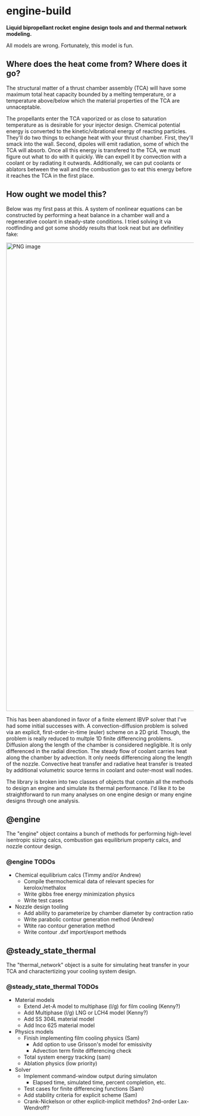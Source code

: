 # engine-build
**Liquid bipropellant rocket engine design tools and and thermal network modeling.**

All models are wrong. Fortunately, this model is fun. 

## Where does the heat come from? Where does it go?
The structural matter of a thrust chamber assembly (TCA) will have some maximum total heat capacity bounded by a melting temperature, or a temperature above/below which the material properties of the TCA are unnaceptable.

The propellants enter the TCA vaporized or as close to saturation temperature as is desirable for your injector design. Chemical potential energy is converted to the kinetic/vibrational energy of reacting particles. They'll do two things to echange heat with your thrust chamber. First, they'll smack into the wall. Second, dipoles will emit radiation, some of which the TCA will absorb. Once all this energy is transfered to the TCA, we must figure out what to do with it quickly. We can expell it by convection with a coolant or by radiating it outwards. Additionally, we can put coolants or ablators between the wall and the combustion gas to eat this energy before it reaches the TCA in the first place.

## How ought we model this?
Below was my first pass at this. A system of nonlinear equations can be constructed by performing a heat balance in a chamber wall and a regenerative coolant in steady-state conditions. I tried solving it via rootfinding and got some shoddy results that look neat but are definitley fake:

<img width="1256" alt="PNG image" src="https://github.com/user-attachments/assets/dd5a3ed7-0073-4184-9f5d-179a5f1115bb">


This has been abandoned in favor of a finite element IBVP solver that I've had some initial successes with. A convection-diffusion problem is solved via an explicit, first-order-in-time (euler) scheme on a 2D grid. Though, the problem is really reduced to multple 1D finite differencing problems. Diffusion along the length of the chamber is considered negligible. It is only differenced in the radial direction. The steady flow of coolant carries heat along the chamber by advection. It only needs differencing along the length of the nozzle. Convective heat transfer and radiative heat transfer is treated by additional volumetric source terms in coolant and outer-most wall nodes.

The library is broken into two classes of objects that contain all the methods to design an engine and simulate its thermal performance. I'd like it to be straightforward to run many analyses on one engine design or many engine designs through one analysis.

## @engine
The "engine" object contains a bunch of methods for performing high-level isentropic sizing calcs, combustion gas equilibrium property calcs, and nozzle contour design.

### @engine TODOs
* Chemical equilibrium calcs (Timmy and/or Andrew)
  * Compile thermochemical data of relevant species for kerolox/methalox
  * Write gibbs free energy minimization physics
  * Write test cases
* Nozzle design tooling
  * Add ability to parameterize by chamber diameter by contraction ratio
  * Write parabolic contour generation method (Andrew)
  * Wtite rao contour generation method
  * Write contour .dxf import/export methods
 
## @steady_state_thermal
The "thermal_network" object is a suite for simulating heat transfer in your TCA and charactertizing your cooling system design.

### @steady_state_thermal TODOs
* Material models
  * Extend Jet-A model to multiphase (l/g) for film cooling (Kenny?)
  * Add Multiphase (l/g) LNG or LCH4 model (Kenny?)
  * Add SS 304L material model
  * Add Inco 625 material model
* Physics models
  * Finish implementing film cooling physics (Sam)
    * Add option to use Grisson's model for emissivity 
    * Advection term finite differencing check 
  * Total system energy tracking (sam)
  * Ablation physics (low priority)
* Solver 
  * Implement command-window output during simulaton
    * Elapsed time, simulated time, percent completion, etc.
  * Test cases for finite differencing functions (Sam)
  * Add stability criteria for explicit scheme (Sam)
  * Crank-Nickelson or other explicit-implicit methdos? 2nd-order Lax-Wendroff?




